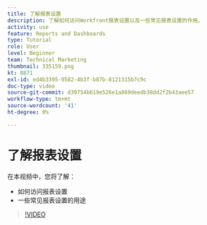```yaml
---
title: 了解报表设置
description: 了解如何访问Workfront报表设置以及一些常见报表设置的作用。
activity: use
feature: Reports and Dashboards
type: Tutorial
role: User
level: Beginner
team: Technical Marketing
thumbnail: 335159.png
kt: 8871
exl-id: ed4b3395-9582-4b3f-b87b-8121315b7c9c
doc-type: video
source-git-commit: d39754b619e526e1a869deedb38dd2f2b43aee57
workflow-type: tm+mt
source-wordcount: '41'
ht-degree: 0%

---
```


# 了解报表设置

在本视频中，您将了解：

* 如何访问报表设置
* 一些常见报表设置的用途

>[!VIDEO](https://video.tv.adobe.com/v/335159/?quality=12)
